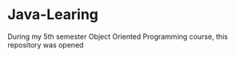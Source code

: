 # Java-Learing
During my 5th semester Object Oriented Programming course, this repository was opened
